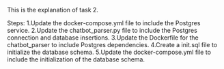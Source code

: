 This is the explanation of task 2.

Steps:
1.Update the docker-compose.yml file to include the Postgres service.
2.Update the chatbot_parser.py file to include the Postgres connection and database insertions.
3.Update the Dockerfile for the chatbot_parser to include Postgres dependencies.
4.Create a init.sql file to initialize the database schema.
5.Update the docker-compose.yml file to include the initialization of the database schema.
